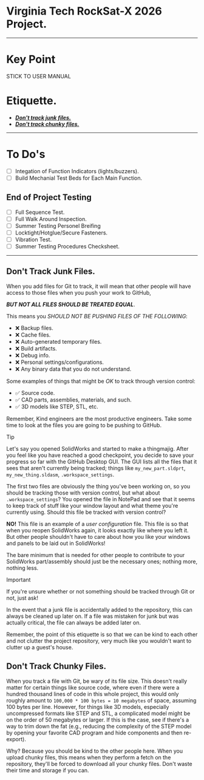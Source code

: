 # Virginia Tech RockSat-X 2026 Project.

---
# Key Point
STICK TO USER MANUAL

# Etiquette.

- [_**Don't track junk files.**_](#dont-track-junk-files)
- [_**Don't track chunky files.**_](#dont-track-chunky-files)

---
# To Do's
- [ ] Integation of Function Indicators (lights/buzzers).
- [ ] Build Mechanial Test Beds for Each Main Function.

## End of Project Testing
- [ ] Full Sequence Test.
- [ ] Full Walk Around Inspection.
- [ ] Summer Testing Personel Breifing
- [ ] Locktight/Hotglue/Secure Fasteners.
- [ ] Vibration Test.
- [ ] Summer Testing Procedures Checksheet.

---

## Don't Track Junk Files.

When you add files for Git to track,
it will mean that other people will have access to those files when you push your work to GitHub,

_**BUT NOT ALL FILES SHOULD BE TREATED EQUAL**_.

This means you _SHOULD NOT BE PUSHING FILES OF THE FOLLOWING_:
  - ❌ Backup files.
  - ❌ Cache files.
  - ❌ Auto-generated temporary files.
  - ❌ Build artifacts.
  - ❌ Debug info.
  - ❌ Personal settings/configurations.
  - ❌ Any binary data that you do not understand.

Some examples of things that might be _OK_ to track through version control:

- ✅ Source code.
- ✅ CAD parts, assemblies, materials, and such.
- ✅ 3D models like STEP, STL, etc.

Remember,
Kind engineers are the most productive engineers.
Take some time to look at the files you are going to be pushing to GitHub.

> [!TIP]
> Let's say you opened SolidWorks and started to make a thingmajig.
> After you feel like you have reached a good checkpoint,
> you decide to save your progress so far with the GitHub Desktop GUI.
> The GUI lists all the files that it sees that aren't currently being tracked;
> things like `my_new_part.sldprt`, `my_new_thing.sldasm`, `.workspace_settings`.
>
> The first two files are obviously the thing you've been working on,
> so you should be tracking those with version control,
> but what about `.workspace_settings`?
> You opened the file in NotePad and see that it seems to keep track of stuff like your window layout and what theme you're currently using.
> Should this file be tracked with version control?
> 
> **NO!**
> This file is an example of a _user configuration_ file.
> This file is so that
> when you reopen SolidWorks again,
> it looks exactly like where you left it.
> But other people shouldn't have to care about how you like your windows and panels to be laid out in SolidWorks!
>
> The bare minimum that is needed for other people to contribute to your SolidWorks part/assembly should just be the necessary ones;
> nothing more, nothing less.

> [!IMPORTANT]
> If you're unsure whether or not something should be tracked through Git or not,
> just ask!
> 
> In the event that a junk file is accidentally added to the repository,
> this can always be cleaned up later on.
> If a file was mistaken for junk but was actually critical,
> the file can always be added later on.
>
> Remember,
> the point of this etiquette is so that we can be kind to each other and not clutter the project repository,
> very much like you wouldn't want to clutter up a guest's house.

## Don't Track Chunky Files.

When you track a file with Git,
be wary of its file size.
This doesn't really matter for certain things like source code,
where even if there were a hundred thousand lines of code in this whole project,
this would only roughly amount to `100,000 * 100 bytes = 10 megabytes` of space, assuming 100 bytes per line.
However, for things like 3D models,
especially uncompressed formats like STEP and STL,
a complicated model might be on the order of 50 megabytes or larger.
If this is the case,
see if there's a way to trim down the fat
(e.g., reducing the complexity of the STEP model by opening your favorite CAD program and hide components and then re-export).

Why?
Because you should be kind to the other people here.
When you upload chunky files,
this means when they perform a fetch on the repository,
they'll be forced to download all your chunky files.
Don't waste their time and storage if you can.
